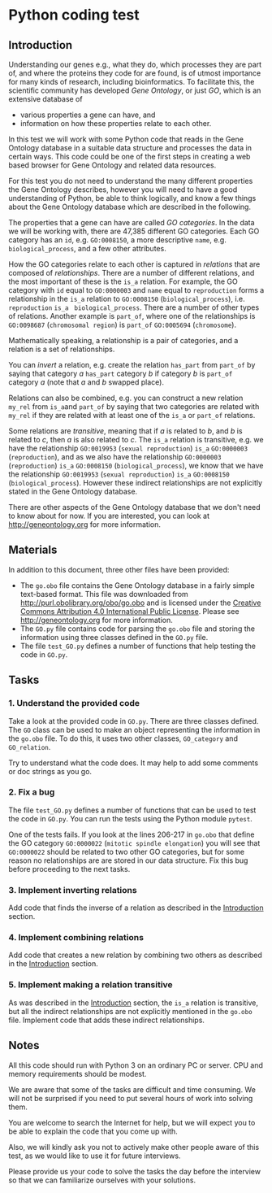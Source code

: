 # Python coding test

## Introduction

Understanding our genes e.g., what they do, which processes they are
part of, and where the proteins they code for are found, is of utmost
importance for many kinds of research, including bioinformatics. To
facilitate this, the scientific community has developed *Gene
Ontology*, or just *GO*, which is an extensive database of
  * various properties a gene can have, and
  * information on how these properties relate to each other.
  
In this test we will work with some Python code that reads in the Gene
Ontology database in a suitable data structure and processes the data
in certain ways. This code could be one of the first steps in creating
a web based browser for Gene Ontology and related data resources.

For this test you do not need to understand the many different
properties the Gene Ontology describes, however you will need to have
a good understanding of Python, be able to think logically, and know a
few things about the Gene Ontology database which are described in the
following.

The properties that a gene can have are called *GO categories*. In the
data we will be working with, there are 47,385 different GO
categories. Each GO category has an `id`, e.g. `GO:0008150`, a more
descriptive `name`, e.g. `biological_process`, and a few other
attributes.

How the GO categories relate to each other is captured in *relations*
that are composed of *relationships*. There are a number of different
relations, and the most important of these is the `is_a` relation. For
example, the GO category with `id` equal to `GO:0000003` and `name`
equal to `reproduction` forms a relationship in the `is_a` relation to
`GO:0008150` (`biological_process`), i.e. `reproduction` `is_a `
`biological_process`. There are a number of other types of
relations. Another example is `part_of`, where one of the
relationships is `GO:0098687` (`chromosomal region`) is `part_of`
`GO:0005694` (`chromosome`).

Mathematically speaking, a relationship is a pair of categories, and a
relation is a set of relationships.

You can *invert* a relation, e.g. create the relation `has_part` from
`part_of` by saying that category *a* `has_part` category *b* if
category *b* is `part_of` category *a* (note that *a* and *b* swapped
place).

Relations can also be combined, e.g. you can construct a new relation
`my_rel` from `is_a`and `part_of` by saying that two categories are
related with `my_rel` if they are related with at least one of the
`is_a` or `part_of` relations.

Some relations are *transitive*, meaning that if *a* is related to
*b*, and *b* is related to *c*, then *a* is also related to *c*. The
`is_a` relation is transitive, e.g. we have the relationship
`GO:0019953` (`sexual reproduction`) `is_a` `GO:0000003`
(`reproduction`), and as we also have the relationship `GO:0000003`
(`reproduction`) `is_a` `GO:0008150` (`biological_process`), we know
that we have the relationship `GO:0019953` (`sexual reproduction`)
`is_a` `GO:0008150` (`biological_process`). However these indirect
relationships are not explicitly stated in the Gene Ontology database.

There are other aspects of the Gene Ontology database that we don't
need to know about for now. If you are interested, you can look at
http://geneontology.org for more information.

## Materials

In addition to this document, three other files have been provided:
  * The `go.obo` file contains the Gene Ontology database in a fairly
    simple text-based format. This file was downloaded from
    http://purl.obolibrary.org/obo/go.obo and is licensed under the
    [Creative Commons Attribution 4.0 International Public License][1].
    Please see http://geneontology.org for more information.
  * The `GO.py` file contains code for parsing the `go.obo` file and
    storing the information using three classes defined in the `GO.py`
    file.
  * The file `test_GO.py` defines a number of functions that help
    testing the code in `GO.py`.

[1]: https://creativecommons.org/licenses/by/4.0/legalcode

## Tasks

### 1. Understand the provided code

Take a look at the provided code in `GO.py`. There are three classes
defined. The `GO` class can be used to make an object representing the
information in the `go.obo` file. To do this, it uses two other
classes, `GO_category` and `GO_relation`.

Try to understand what the code does. It may help to add some comments
or doc strings as you go.

### 2. Fix a bug

The file `test_GO.py` defines a number of functions that can be used
to test the code in `GO.py`. You can run the tests using the Python
module `pytest`.

One of the tests fails. If you look at the lines 206-217 in `go.obo`
that define the GO category `GO:0000022` (`mitotic spindle
elongation`) you will see that `GO:0000022` should be related to two
other GO categories, but for some reason no relationships are are
stored in our data structure. Fix this bug before proceeding to the
next tasks.

### 3. Implement inverting relations

Add code that finds the inverse of a relation as described in the
[Introduction](#introduction) section.

### 4. Implement combining relations

Add code that creates a new relation by combining two others as
described in the [Introduction](#introduction) section.

### 5. Implement making a relation transitive

As was described in the [Introduction](#introduction) section, the
`is_a` relation is transitive, but all the indirect relationships are
not explicitly mentioned in the `go.obo` file. Implement code that
adds these indirect relationships.

## Notes

All this code should run with Python 3 on an ordinary PC or
server. CPU and memory requirements should be modest.

We are aware that some of the tasks are difficult and time
consuming. We will not be surprised if you need to put several hours
of work into solving them.

You are welcome to search the Internet for help, but we will expect
you to be able to explain the code that you come up with.

Also, we will kindly ask you not to actively make other people aware
of this test, as we would like to use it for future interviews.

Please provide us your code to solve the tasks the day before the
interview so that we can familiarize ourselves with your solutions.
